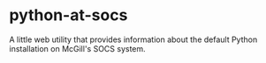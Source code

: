 # python-at-socs
A little web utility that provides information about the default Python installation on McGill's SOCS system.
